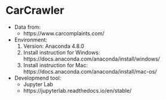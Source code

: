 # CarCrawler

<ul>
          <li>Data from:
                    <ul><li> https://www.carcomplaints.com/</li></ul>
          </li>
          <li>Environment:
                    <ol>
                              <li>Version: Anaconda 4.8.0</li>
                              <li>Install instruction for Windows: https://docs.anaconda.com/anaconda/install/windows/</li>
                              <li>Install instruction for Mac: https://docs.anaconda.com/anaconda/install/mac-os/</li>
                    </ol>
          </li>
          <li>Developmend tool:
                    <ul>
                              <li>Jupyter Lab</li>
                              <li>https://jupyterlab.readthedocs.io/en/stable/</li>
                    </ul>
                    
           
</ul>
          
